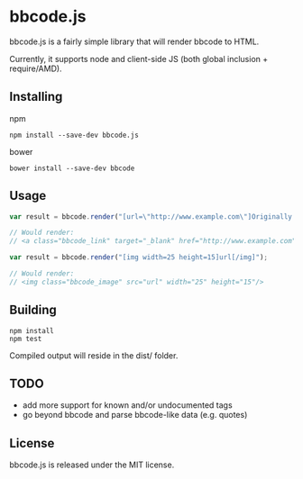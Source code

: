 bbcode.js
=========

bbcode.js is a fairly simple library that will render bbcode to HTML.

Currently, it supports node and client-side JS (both global inclusion + require/AMD).

Installing
----------

npm
```
npm install --save-dev bbcode.js
```

bower
```
bower install --save-dev bbcode
```

Usage
-----

```js
var result = bbcode.render("[url=\"http://www.example.com\"]Originally Posted by Author[/url]");

// Would render:
// <a class="bbcode_link" target="_blank" href="http://www.example.com">Originally Posted by Author</a>
```

```js
var result = bbcode.render("[img width=25 height=15]url[/img]");

// Would render:
// <img class="bbcode_image" src="url" width="25" height="15"/>
```

Building
--------

```
npm install
npm test
```

Compiled output will reside in the dist/ folder.


TODO
----
* add more support for known and/or undocumented tags
* go beyond bbcode and parse bbcode-like data (e.g. quotes)


License
-------
bbcode.js is released under the MIT license.

[bower-repo]: https://github.com/DigitalRootsCRM/bbcode
